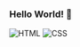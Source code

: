 ### Hello World! 👋

<img alt="HTML" src ="https://img.shields.io/badge/HTML-E34F26.svg?&style=for-the-badge&logo=HTML5&logoColor=white"/>
<img alt="CSS" src ="https://img.shields.io/badge/CSS-1572B6.svg?&style=for-the-badge&logo=CSS3&logoColor=white"/>
